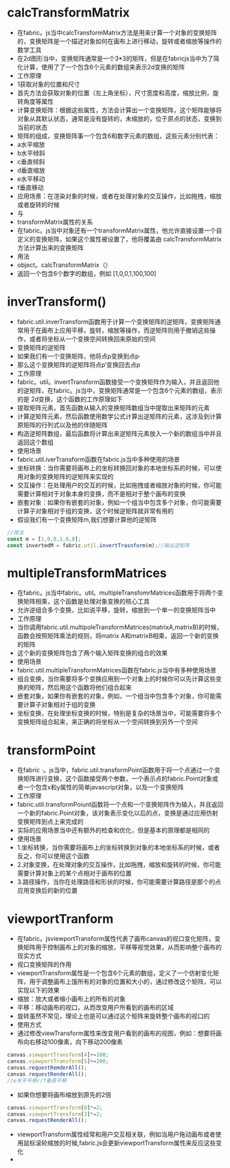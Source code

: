 # calcTransformMatrix
- 在fabric。js当中calcTransformMatrix方法是用来计算一个对象的变换矩阵的，变换矩阵是一个描述对象如何在画布上进行移动，旋转或者缩放等操作的数学工具
- 在2d图形当中，变换矩阵通常是一个3*3的矩阵，但是在fabricjs当中为了简化计算，使用了了一个包含6个元素的数组来表示2d变换的矩阵
- 工作原理
- 1获取对象的位置和尺寸
- 首先方法会获取对象的位置（左上角坐标），尺寸宽度和高度，缩放比例，旋转角度等属性
- 计算变换矩阵：根据这些属性，方法会计算出一个变换矩阵，这个矩阵能够将对象从其默认状态，通常是没有旋转的，未缩放的，位于原点的状态，变换到当前的状态
- 矩阵的组成，变换矩阵事一个包含6和数字元素的数组，这些元素分别代表：
- a水平缩放
- b水平倾斜
- c垂直倾斜
- d垂直缩放
- e水平移动
- f垂直移动
- 应用场景：在渲染对象的时候，或者在处理对象的交互操作，比如拖拽，缩放或者旋转的时候
- 与
- transformMatrix属性的关系
- 在fabric。js当中对象还有一个transformMatrix属性，他允许直接设置一个自定义的变换矩阵，如果这个属性被设置了，他将覆盖由  calcTransformMatrix方法计算出来的变换矩阵
- 用法
- object。calcTransformMatrix（）
- 返回一个包含6个数字的数组，例如 [1,0,0,1,100,100]
# inverTransform()
- fabric.util.inverTransform函数用于计算一个变换矩阵的逆矩阵，变换矩阵通常用于在画布上应用平移，旋转，缩放等操作，而逆矩阵则用于撤销这些操作，或者将坐标从一个变换空间转换回来原始的空间
- 变换矩阵的逆矩阵
- 如果我们有一个变换矩阵，他将点p变换到点p·
- 那么这个变换矩阵的逆矩阵将点p‘变换回去点p
- 工作原理
- fabric。util。invertTransform函数接受一个变换矩阵作为输入，并且返回他的逆矩阵，在fabric。js当中，变换矩阵通常是一个包含6个元素的数组，表示的是
2d变换，这个函数的工作原理如下
- 提取矩阵元素，首先函数从输入的变换矩阵数组当中提取出来矩阵的元素
- 计算逆矩阵元素，然后函数使用数学公式计算出逆矩阵的元素，这涉及到计算原矩阵的行列式以及他的伴随矩阵
- 构造逆矩阵数组，最后函数将计算出来逆矩阵元素放入一个新的数组当中并且返回这个数组
- 使用场景
- fabric.util.iverTransform函数在fabric.js当中多种使用的场景
- 坐标转换：当你需要将画布上的坐标转换回对象的本地坐标系的时候，可以使用对象的变换矩阵的逆矩阵来实现的
- 交互操作：在处理用户的交互的时候，比如拖拽或者缩放对象的时候，你可能需要计算相对于对象本身的变换，而不是相对于整个画布的变换
- 嵌套对象：如果你有嵌套的对象，例如一个组当中包含多个对象，你可能需要计算子对象相对于组的变换，这个时候逆矩阵就非常有用的
- 假设我们有一个变换矩阵m,我们想要计算他的逆矩阵
```js
//用法
const m = [1,0,0,1,0,0];
const invertedM = fabric.util.invertTrasnform(m);//输出逆矩阵
```

# multipleTransformMatrices
- 在fabric。js当中fabric。util。multipleTransfomrMatrices函数用于将两个变换矩阵相乘，这个函数是处理对象变换的核心工具
- 允许逆组合多个变换，比如说平移，旋转，缩放到一个单一的变换矩阵当中
- 工作原理
- 当你调用fabric.util.multipoleTransformMatrices(matrixA,matrixB)的时候，函数会按照矩阵乘法的规则，将matrix A和matrixB相乘，返回一个新的变换的矩阵
- 这个新的变换矩阵包含了两个输入矩阵变换的组合的效果
- 使用场景
- fabric.util.multipleTransformMatrices函数在fabric.js当中有多种使用场景
- 组合变换，当你需要将多个变换应用到一个对象上的时候你可以先计算这些变换的矩阵，然后用这个函数将他们组合起来
- 嵌套对象，如果你有嵌套的对象，例如，一个组当中包含多个对象，你可能需要计算子对象相对于组的变换
- 坐标变换，在处理坐标变换的时候，特别是复杂的场景当中，可能需要将多个变换矩阵组合起来，来正确的将坐标从一个空间转换到另外一个空间
# transformPoint
- 在fabric ·。js当中，fabric.util.transformPoint函数用于将一个点通过一个变换矩阵进行变换，这个函数接受两个参数，一个表示点的fabric.Point对象或者一个包含x和y属性的简单javascript对象，以及一个变换矩阵
- 工作原理
- fabric.util.transformPoiunt函数将一个点和一个变换矩阵作为输入，并且返回一个新的fabric.Point对象，该对象表示变化以后的点，变换是通过应用仿射变换矩阵到点上来完成的
- 实际的应用场景当中还有额外的检查和优化，但是基本的原理都是相同的
- 使用场景
- 1.坐标转换，当你需要将画布上的坐标转换到对象的本地坐标系的时候，或者反之，你可以使用这个函数
- 2.对象变换，在处理对象的交互操作，比如拖拽，缩放和旋转的时候，你可能需要计算对象上的某个点相对于画布的位置
- 3.路径操作，当你在处理路径和形状的时候，你可能需要计算路径是那个的点应用变换后的新的位置
# viewportTranform
- 在fabric。jsviewportTransform属性代表了画布canvas的视口变化矩阵，变换矩阵用于控制画布上的对象的缩放，平移等视觉效果，从而影响整个画布的现实方式
- 视口变换矩阵的作用
- viewportTransform属性是一个包含6个元素的数组，定义了一个仿射变化矩阵，用于调整画布上饿所有的对象的位置和大小的，通过修改这个矩阵，可以实现以下的效果
- 缩放：放大或者缩小画布上的所有的对象
- 平移：移动画布的视口，从而改变用户所看到的画布的区域
- 旋转虽然不常见，理论上也是可以通过这个矩阵来旋转整个画布的视口的
- 使用方式
- 通过修改viewTransform属性来改变用户看到的画布的视图，例如：想要将画布向右移动100像素，向下移动200像素

```js
canvas.viewportTransform[4]+=100;
canvas.viewportTransform[5]+=200;
canvas.requestRemderAll();
canvas.requestRenderAll();
//e水平平移//f垂直平移
```
- 如果你想要将画布缩放到原先的2倍
```js
canvas.viewportTransform[0]*=2;
canvas.viewportTransform[3]*=2;
canvas.requestRenderAll();
```
- viewportTransform属性经常和用户交互相关联，例如当用户拖动画布或者使用鼠标滚轮缩放的时候,fabric.js会更新viewportTransform属性来反应这些变化
- 
